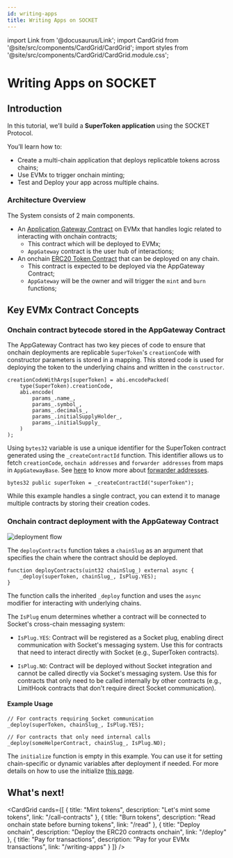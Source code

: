```yaml
---
id: writing-apps
title: Writing Apps on SOCKET
---
```


import Link from '@docusaurus/Link';
import CardGrid from '@site/src/components/CardGrid/CardGrid';
import styles from '@site/src/components/CardGrid/CardGrid.module.css';

# Writing Apps on SOCKET

## Introduction

In this tutorial, we’ll build a **SuperToken application** using the SOCKET Protocol.

You’ll learn how to:

- Create a multi-chain application that deploys replicatble tokens across chains;
- Use EVMx to trigger onchain minting;
- Test and Deploy your app across multiple chains.

### Architecture Overview

The System consists of 2 main components.

- An [Application Gateway Contract](https://github.com/SocketDotTech/socket-protocol/blob/master/test/apps/app-gateways/super-token/SuperTokenAppGateway.sol) on EVMx that handles logic related to interacting with onchain contracts;
    - This contract which will be deployed to EVMx;
    - `AppGateway` contract is the user hub of interactions;
- An onchain [ERC20 Token Contract](https://github.com/SocketDotTech/socket-protocol/blob/master/test/apps/app-gateways/super-token/SuperToken.sol) that can be deployed on any chain.
    - This contract is expected to be deployed via the AppGateway Contract;
    - `AppGateway` will be the owner and will trigger the `mint` and `burn` functions;

## Key EVMx Contract Concepts

### Onchain contract bytecode stored in the AppGateway Contract
The AppGateway Contract has two key pieces of code to ensure that onchain deployments are replicable `SuperToken`'s `creationCode` with constructor parameters is stored in a mapping. This stored code is used for deploying the token to the underlying chains and written in the `constructor`.
```solidity
creationCodeWithArgs[superToken] = abi.encodePacked(
    type(SuperToken).creationCode,
    abi.encode(
        params_.name_,
        params_.symbol_,
        params_.decimals_,
        params_.initialSupplyHolder_,
        params_.initialSupply_
    )
);
```

Using  `bytes32` variable is use a unique identifier for the SuperToken contract generated using the `_createContractId` function. This identifier allows us to fetch `creationCode`, `onchain addresses` and `forwarder addresses` from maps in `AppGatewayBase`. See [here](/forwarder-addresses) to know more about [forwarder addresses](/forwarder-addresses).
```solidity
bytes32 public superToken = _createContractId("superToken");
```

While this example handles a single contract, you can extend it to manage multiple contracts by storing their creation codes.

### Onchain contract deployment with the AppGateway Contract
<div style={{ display: 'flex', justifyContent: 'center' }}>
    <img src="/img/deployment_flow.svg" alt="deployment flow" style={{ width: '100%' }} />
</div>

The `deployContracts` function takes a `chainSlug` as an argument that specifies the chain where the contract should be deployed.

```solidity
function deployContracts(uint32 chainSlug_) external async {
    _deploy(superToken, chainSlug_, IsPlug.YES);
}
```

The function calls the inherited `_deploy` function and uses the `async` modifier for interacting with underlying chains.

The `IsPlug` enum determines whether a contract will be connected to Socket's cross-chain messaging system:

- `IsPlug.YES`: Contract will be registered as a Socket plug, enabling direct communication with Socket's messaging system. Use this for contracts that need to interact directly with Socket (e.g., SuperToken contracts).

- `IsPlug.NO`: Contract will be deployed without Socket integration and cannot be called directly via Socket's messaging system. Use this for contracts that only need to be called internally by other contracts (e.g., LimitHook contracts that don't require direct Socket communication).

#### Example Usage

```solidity
// For contracts requiring Socket communication
_deploy(superToken, chainSlug_, IsPlug.YES);

// For contracts that only need internal calls
_deploy(someHelperContract, chainSlug_, IsPlug.NO);
```

The `initialize` function is empty in this example. You can use it for setting chain-specific or dynamic variables after deployment if needed. For more details on how to use the initialize [this page](/deploy#initialize).

## What's next!
<CardGrid cards={[
 {
   title: "Mint tokens",
   description: "Let's mint some tokens",
   link: "/call-contracts"
 },
 {
   title: "Burn tokens",
   description: "Read onchain state before burning tokens",
   link: "/read"
 },
 {
   title: "Deploy onchain",
   description: "Deploy the ERC20 contracts onchain",
   link: "/deploy"
 },
 {
   title: "Pay for transactions",
   description: "Pay for your EVMx transactions",
   link: "/writing-apps"
 }
]} />
